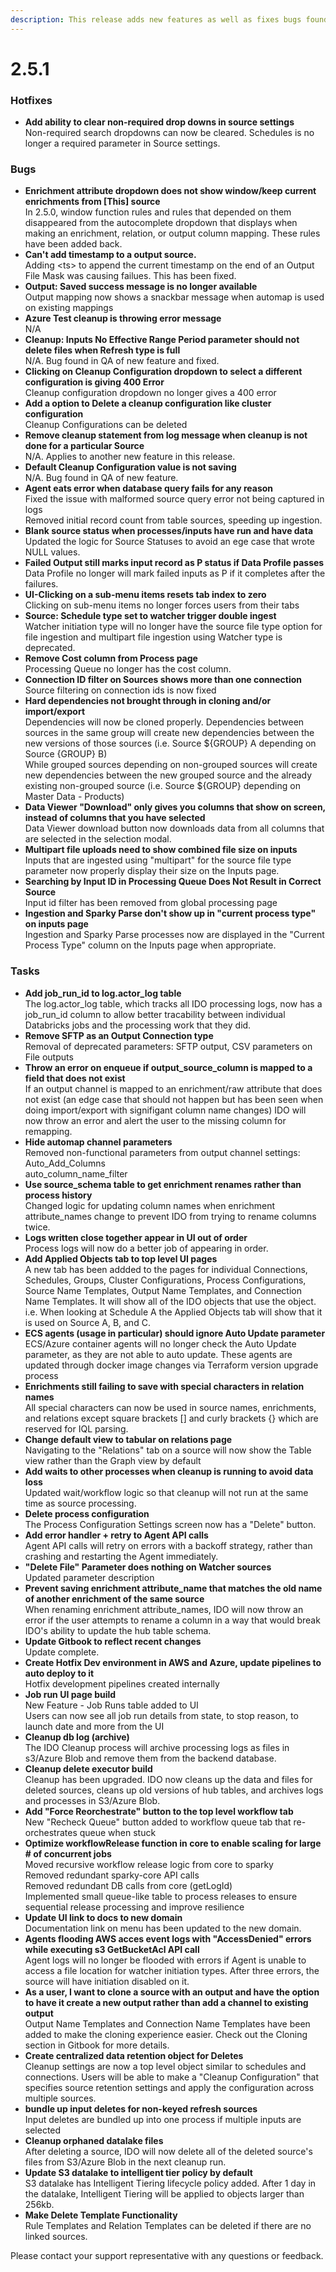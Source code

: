 ```yaml
---
description: This release adds new features as well as fixes bugs found
---
```


# 2.5.1

### Hotfixes

* **Add ability to clear non-required drop downs in source settings**\
  Non-required search dropdowns can now be cleared. Schedules is no longer a required parameter in Source settings.

### Bugs

* **Enrichment attribute dropdown does not show window/keep current enrichments from \[This] source**\
  In 2.5.0, window function rules and rules that depended on them disappeared from the autocomplete dropdown that displays when making an enrichment, relation, or output column mapping. These rules have been added back.
* **Can't add timestamp to a output source.**\
  Adding \<ts> to append the current timestamp on the end of an Output File Mask was causing failues. This has been fixed.
* **Output: Saved success message is no longer available**\
  Output mapping now shows a snackbar message when automap is used on existing mappings
* **Azure Test cleanup is throwing error message**\
  N/A
* **Cleanup: Inputs No Effective Range Period parameter should not delete files when Refresh type is full**\
  N/A. Bug found in QA of new feature and fixed.
* **Clicking on Cleanup Configuration dropdown to select a different configuration is giving 400 Error**\
  Cleanup configuration dropdown no longer gives a 400 error
* **Add a option to Delete a cleanup configuration like cluster configuration**\
  Cleanup Configurations can be deleted
* **Remove cleanup statement from log message when cleanup is not done for a particular Source**\
  N/A. Applies to another new feature in this release.
* **Default Cleanup Configuration value is not saving**\
  N/A. Bug found in QA of new feature.
* **Agent eats error when database query fails for any reason**\
  Fixed the issue with malformed source query error not being captured in logs\
  Removed initial record count from table sources, speeding up ingestion.
* **Blank source status when processes/inputs have run and have data**\
  Updated the logic for Source Statuses to avoid an ege case that wrote NULL values.
* **Failed Output still marks input record as P status if Data Profile passes**\
  Data Profile no longer will mark failed inputs as P if it completes after the failures.
* **UI-Clicking on a sub-menu items resets tab index to zero**\
  Clicking on sub-menu items no longer forces users from their tabs
* **Source: Schedule type set to watcher trigger double ingest**\
  Watcher initiation type will no longer have the source file type option for file ingestion and multipart file ingestion using Watcher type is deprecated.
* **Remove Cost column from Process page**\
  Processing Queue no longer has the cost column.
* **Connection ID filter on Sources shows more than one connection**\
  Source filtering on connection ids is now fixed
* **Hard dependencies not brought through in cloning and/or import/export**\
  Dependencies will now be cloned properly. Dependencies between sources in the same group will create new dependencies between the new versions of those sources (i.e. Source ${GROUP} A depending on Source {GROUP} B)\
  While grouped sources depending on non-grouped sources will create new dependencies between the new grouped source and the already existing non-grouped source (i.e. Source ${GROUP} depending on Master Data - Products)
* **Data Viewer "Download" only gives you columns that show on screen, instead of columns that you have selected**\
  Data Viewer download button now downloads data from all columns that are selected in the selection modal.
* **Multipart file uploads need to show combined file size on inputs**\
  Inputs that are ingested using "multipart" for the source file type parameter now properly display their size on the Inputs page.
* **Searching by Input ID in Processing Queue Does Not Result in Correct Source**\
  Input id filter has been removed from global processing page
* **Ingestion and Sparky Parse don't show up in "current process type" on inputs page**\
  Ingestion and Sparky Parse processes now are displayed in the "Current Process Type" column on the Inputs page when appropriate.

### Tasks

* **Add job\_run\_id to log.actor\_log table**\
  The log.actor\_log table, which tracks all IDO processing logs, now has a job\_run\_id column to allow better tracability between individual Databricks jobs and the processing work that they did.
* **Remove SFTP as an Output Connection type**\
  Removal of deprecated parameters: SFTP output, CSV parameters on File outputs
* **Throw an error on enqueue if output\_source\_column is mapped to a field that does not exist**\
  If an output channel is mapped to an enrichment/raw attribute that does not exist (an edge case that should not happen but has been seen when doing import/export with signifigant column name changes) IDO will now throw an error and alert the user to the missing column for remapping.
* **Hide automap channel parameters**\
  Removed non-functional parameters from output channel settings:\
  Auto\_Add\_Columns\
  auto\_column\_name\_filter
* **Use source\_schema table to get enrichment renames rather than process history**\
  Changed logic for updating column names when enrichment attribute\_names change to prevent IDO from trying to rename columns twice.
* **Logs written close together appear in UI out of order**\
  Process logs will now do a better job of appearing in order.
* **Add Applied Objects tab to top level UI pages**\
  A new tab has been addded to the pages for individual Connections, Schedules, Groups, Cluster Configurations, Process Configurations, Source Name Templates, Output Name Templates, and Connection Name Templates. It will show all of the IDO objects that use the object. i.e. When looking at Schedule A the Applied Objects tab will show that it is used on Source A, B, and C.
* **ECS agents (usage in particular) should ignore Auto Update parameter**\
  ECS/Azure container agents will no longer check the Auto Update parameter, as they are not able to auto update. These agents are updated through docker image changes via Terraform version upgrade process
* **Enrichments still failing to save with special characters in relation names**\
  All special characters can now be used in source names, enrichments, and relations except square brackets \[] and curly brackets {} which are reserved for IQL parsing.
* **Change default view to tabular on relations page**\
  Navigating to the "Relations" tab on a source will now show the Table view rather than the Graph view by default
* **Add waits to other processes when cleanup is running to avoid data loss**\
  Updated wait/workflow logic so that cleanup will not run at the same time as source processing.
* **Delete process configuration**\
  The Process Configuration Settings screen now has a "Delete" button.
* **Add error handler + retry to Agent API calls**\
  Agent API calls will retry on errors with a backoff strategy, rather than crashing and restarting the Agent immediately.
* **"Delete File" Parameter does nothing on Watcher sources**\
  Updated parameter description
* **Prevent saving enrichment attribute\_name that matches the old name of another enrichment of the same source**\
  When renaming enrichment attribute\_names, IDO will now throw an error if the user attempts to rename a column in a way that would break IDO's ability to update the hub table schema.
* **Update Gitbook to reflect recent changes**\
  Update complete.
* **Create Hotfix Dev environment in AWS and Azure, update pipelines to auto deploy to it**\
  Hotfix development pipelines created internally
* **Job run UI page build**\
  New Feature - Job Runs table added to UI\
  Users can now see all job run details from state, to stop reason, to launch date and more from the UI
* **Cleanup db log (archive)**\
  The IDO Cleanup process will archive processing logs as files in s3/Azure Blob and remove them from the backend database.
* **Cleanup delete executor build**\
  Cleanup has been upgraded. IDO now cleans up the data and files for deleted sources, cleans up old versions of hub tables, and archives logs and processes in S3/Azure Blob.
* **Add "Force Reorchestrate" button to the top level workflow tab**\
  New "Recheck Queue" button added to workflow queue tab that re-orchestrates queue when stuck
* **Optimize workflowRelease function in core to enable scaling for large # of concurrent jobs**\
  Moved recursive workflow release logic from core to sparky\
  Removed redundant sparky-core API calls\
  Removed redundant DB calls from core (getLogId)\
  Implemented small queue-like table to process releases to ensure sequential release processing and improve resilience
* **Update UI link to docs to new domain**\
  Documentation link on menu has been updated to the new domain.
* **Agents flooding AWS acces event logs with "AccessDenied" errors while executing s3 GetBucketAcl API call**\
  Agent logs will no longer be flooded with errors if Agent is unable to access a file location for watcher initiation types. After three errors, the source will have initiation disabled on it.
* **As a user, I want to clone a source with an output and have the option to have it create a new output rather than add a channel to existing output**\
  Output Name Templates and Connection Name Templates have been added to make the cloning experience easier. Check out the Cloning section in Gitbook for more details.
* **Create centralized data retention object for Deletes**\
  Cleanup settings are now a top level object similar to schedules and connections. Users will be able to make a "Cleanup Configuration" that specifies source retention settings and apply the configuration across multiple sources.
* **bundle up input deletes for non-keyed refresh sources**\
  Input deletes are bundled up into one process if multiple inputs are selected
* **Cleanup orphaned datalake files**\
  After deleting a source, IDO will now delete all of the deleted source's files from S3/Azure Blob in the next cleanup run.
* **Update S3 datalake to intelligent tier policy by default**\
  S3 datalake has Intelligent Tiering lifecycle policy added. After 1 day in the datalake, Intelligent Tiering will be applied to objects larger than 256kb.
* **Make Delete Template Functionality**\
  Rule Templates and Relation Templates can be deleted if there are no linked sources.

Please contact your support representative with any questions or feedback.

